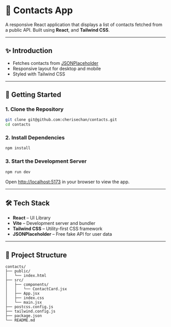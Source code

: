 # 📇 Contacts App

A responsive React application that displays a list of contacts fetched from a public API. Built using **React**, and **Tailwind CSS**.

---

## ✨ Introduction

- Fetches contacts from [JSONPlaceholder](https://jsonplaceholder.typicode.com/users)
- Responsive layout for desktop and mobile
- Styled with Tailwind CSS

---

## 🚀 Getting Started

### 1. Clone the Repository

```bash
git clone git@github.com:cherisechan/contacts.git
cd contacts
```

### 2. Install Dependencies

```bash
npm install
```

### 3. Start the Development Server

```bash
npm run dev
```

Open [http://localhost:5173](http://localhost:5173) in your browser to view the app.

---

## 🛠 Tech Stack

- **React** – UI Library
- **Vite** – Development server and bundler
- **Tailwind CSS** – Utility-first CSS framework
- **JSONPlaceholder** – Free fake API for user data

---

## 📁 Project Structure

```
contacts/
├── public/
│   └── index.html
├── src/
│   ├── components/
│   │   └── ContactCard.jsx
│   ├── App.jsx
│   ├── index.css
│   └── main.jsx
├── postcss.config.js
├── tailwind.config.js
├── package.json
└── README.md
```
